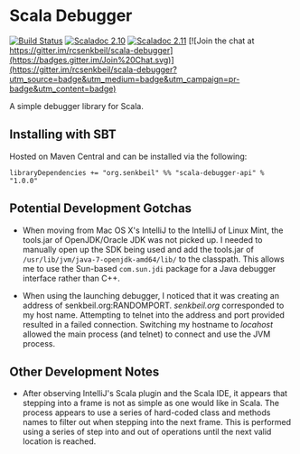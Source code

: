 Scala Debugger
==============

[![Build Status](https://travis-ci.org/chipsenkbeil/scala-debugger.svg?branch=master)](https://travis-ci.org/rcsenkbeil/scala-debugger)
[![Scaladoc 2.10](https://img.shields.io/badge/Scaladoc-2.10-34B6A8.svg?style=flat)](http://www.javadoc.io/doc/org.senkbeil/scala-debugger-api_2.10)
[![Scaladoc 2.11](https://img.shields.io/badge/Scaladoc-2.11-34B6A8.svg?style=flat)](http://www.javadoc.io/doc/org.senkbeil/scala-debugger-api_2.11)
[![Join the chat at https://gitter.im/rcsenkbeil/scala-debugger](https://badges.gitter.im/Join%20Chat.svg)](https://gitter.im/rcsenkbeil/scala-debugger?utm_source=badge&utm_medium=badge&utm_campaign=pr-badge&utm_content=badge)

A simple debugger library for Scala.

Installing with SBT
-------------------

Hosted on Maven Central and can be installed via the following:

    libraryDependencies += "org.senkbeil" %% "scala-debugger-api" % "1.0.0"

Potential Development Gotchas
-----------------------------

- When moving from Mac OS X's IntelliJ to the IntelliJ of Linux Mint, the
  tools.jar of OpenJDK/Oracle JDK was not picked up. I needed to manually open
  up the SDK being used and add the tools.jar of 
  `/usr/lib/jvm/java-7-openjdk-amd64/lib/` to the classpath. This allows me to
  use the Sun-based `com.sun.jdi` package for a Java debugger interface rather
  than C++.

- When using the launching debugger, I noticed that it was creating an address
  of senkbeil.org:RANDOMPORT. _senkbeil.org_ corresponded to my host name.
  Attempting to telnet into the address and port provided resulted in a failed
  connection. Switching my hostname to _locahost_ allowed the main process
  (and telnet) to connect and use the JVM process.

Other Development Notes
-----------------------

- After observing IntelliJ's Scala plugin and the Scala IDE, it appears that
  stepping into a frame is not as simple as one would like in Scala. The
  process appears to use a series of hard-coded class and methods names to
  filter out when stepping into the next frame. This is performed using a
  series of step into and out of operations until the next valid location is
  reached.


